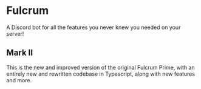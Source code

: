 # Fulcrum
A Discord bot for all the features you never knew you needed on your server!

## Mark II
This is the new and improved version of the original Fulcrum Prime, with an entirely new and rewritten codebase in Typescript, along with new features and more. 
